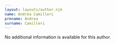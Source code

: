 ```yaml
---
layout: layouts/author.njk
name: Andrea Camilleri
prename: Andrea
surname: Camilleri
---
```

No additional information is available for this author.
